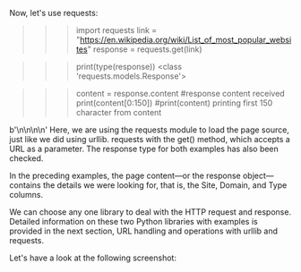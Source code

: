 Now, let's use requests:


>>> import requests
>>> link = "https://en.wikipedia.org/wiki/List_of_most_popular_websites"
>>> response = requests.get(link)

>>> print(type(response))
    <class 'requests.models.Response'>

>>> content = response.content #response content received
>>> print(content[0:150])  #print(content) printing first 150 character from content

b'<!DOCTYPE html>\n<html class="client-nojs" lang="en" dir="ltr">\n<head>\n<meta charset="UTF-8"/>\n<title>List of most popular websites - Wikipedia</title>'
Here, we are using the requests module to load the page source, just like we did using urllib. requests with the get() method, which accepts a URL as a parameter. The response type for both examples has also been checked.


In the preceding examples, the page content—or the response object—contains the details we were looking for, that is, the Site, Domain, and Type columns.

We can choose any one library to deal with the HTTP request and response. Detailed information on these two Python libraries with examples is provided in the next section, URL handling and operations with urllib and requests.

Let's have a look at the following screenshot:

